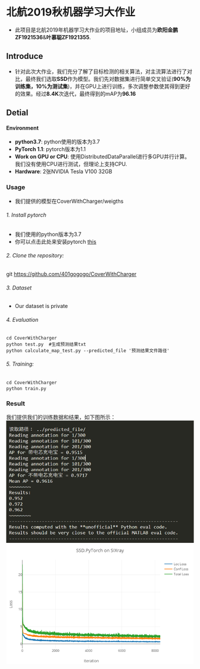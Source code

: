 # 北航2019秋机器学习大作业 #
+ 此项目是北航2019年机器学习大作业的项目地址，小组成员为**欧阳金鹏ZF1921536**&**叶慕聪ZF1921355**.
## Introduce ##
+ 针对此次大作业，我们充分了解了目标检测的相关算法，对主流算法进行了对比，最终我们选取**SSD**作为模型。我们先对数据集进行简单交叉验证(**90%为训练集，10%为测试集**)，并在GPU上进行训练，多次调整参数使其得到更好的效果。经过**8.4K**次迭代，最终得到的mAP为**96.16**
## Detial ##
#### Environment  ####
+ **python3.7**: python使用的版本为3.7
+ **PyTorch 1.1**: pytorch版本为1.1
+ **Work on GPU or CPU**: 使用DistributedDataParallel进行多GPU并行计算。我们没有使用CPU进行测试，但理论上支持CPU.
+ **Hardware**: 2张NVIDIA Tesla V100 32GB
### Usage ###
+ 我们提供的模型在CoverWithCharger/weigths
###### 1. Install pytorch
+ 我们使用的python版本为3.7
+ 你可以点击此处来安装pytorch [this](https://github.com/pytorch/pytorch)
###### 2. Clone the repository:
git https://github.com/401gogogo/CoverWithCharger
###### 3. Dataset
+ Our dataset is private
###### 4. Evaluation
```
cd CoverWithCharger
python test.py  #生成预测结果txt
python calculate_map_test.py --predicted_file '预测结果文件路径'
```
###### 5. Training:
```
cd CoverWithCharger
python train.py 
```
### Result ###
我们提供我们的训练数据和结果，如下图所示：
![mAP](/result1_3.jpg)
![Loss](/1_2_iter.png)
